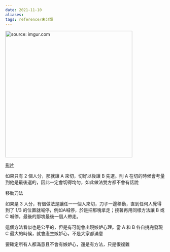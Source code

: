 ```yaml
---
date: 2021-11-10
aliases: 
tags: reference/未分類
---
```


<a href="https://imgur.com/LXVKBBw"><img src="https://i.imgur.com/LXVKBBw.jpg" title="source: imgur.com" width="400px" /></a>

[影片](https://youtu.be/I8d13Jxzafk)

如果只有 2 個人分，那就讓 A 來切，切好以後讓 B 先選。則 A 在切的時候會考量到他是最後選的，因此一定會切得均勻，如此做法雙方都不會有話說

移動刀法

如果是 3 人分，有個做法是讓任一一個人來切，刀子一邊移動，直到任何人覺得到了 1/3 的位置就喊停，例如A喊停，於是把那塊拿走；接著再用同樣方法讓 B 或 C 喊停，最後的那塊最後一個人帶走。

這個方法看似也是公平的，但是有可能會出現嫉妒心理。當 A 和 B 各自挑完發現 C 最大的時候，就會產生嫉妒心，不是大家都滿意

要確定所有人都滿意且不會有嫉妒心，還是有方法，只是很複雜
